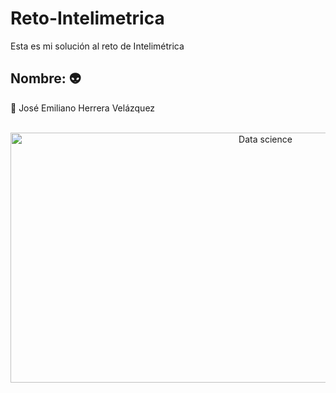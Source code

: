 # Reto-Intelimetrica

Esta es mi solución al reto de Intelimétrica
## Nombre: :alien:

:space_invader: José Emiliano Herrera Velázquez

<div align="center">
	<br>
	<a href="https://raw.githubusercontent.com/sindresorhus/css-in-readme-like-wat/main/readme.md">
		<img src="https://s3.amazonaws.com/josg/insights/data-chart.gif" width="800" height="400" alt="Data science">
	</a>
	<br>
</div>
